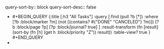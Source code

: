query-sort-by:: block
query-sort-desc:: false

- #+BEGIN_QUERY
  {:title [:h3 "All Tasks"]
   :query [:find (pull ?b [*])
   :where
     [?b :block/marker ?m]
     (not [(contains? #{"DONE" "CANCELED"} ?m)])
     [?b :block/page ?p]
     [?p :block/journal? true]
   ]
  :result-transform (fn [result]
                          (sort-by (fn [h]
                                     (get h :block/priority "Z")) result))
   :table-view? true
  }
  #+END_QUERY
-